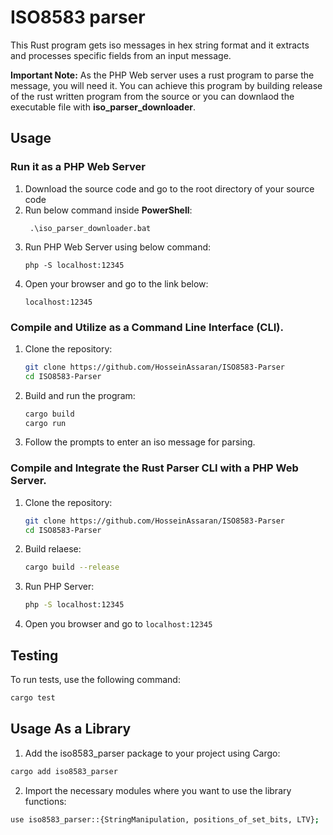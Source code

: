 # ISO8583 parser 

This Rust program gets iso messages in hex string format and it extracts and processes specific fields from an input message.

**Important Note:** As the PHP Web server uses a rust program to parse the message, you will need it. You can achieve this program by building release of the rust written program from the source or you can downlaod the executable file with **iso_parser_downloader**.
## Usage
### Run it as a PHP Web Server
1. Download the source code and go to the root directory of your source code
2. Run below command inside **PowerShell**:
   ```
    .\iso_parser_downloader.bat
   ```
3. Run PHP Web Server using below command:
   ```
   php -S localhost:12345
   ```
4. Open your browser and go to the link below:
   ```
   localhost:12345
   ```

### Compile and Utilize as a Command Line Interface (CLI).

1. Clone the repository:

    ```bash
    git clone https://github.com/HosseinAssaran/ISO8583-Parser
    cd ISO8583-Parser
    ```

2. Build and run the program:

    ```bash
    cargo build
    cargo run
    ```

3. Follow the prompts to enter an iso message for parsing.

### Compile and Integrate the Rust Parser CLI with a PHP Web Server.

1. Clone the repository:

    ```bash
    git clone https://github.com/HosseinAssaran/ISO8583-Parser
    cd ISO8583-Parser
    ```

2. Build relaese:
   
    ```bash
    cargo build --release
    ````

3. Run PHP Server:
   
    ```bash
    php -S localhost:12345
    ```` 

4. Open you browser and go to `localhost:12345`

## Testing

To run tests, use the following command:

```bash
cargo test
```

## Usage As a Library
1. Add the iso8583_parser package to your project using Cargo:

```bash
cargo add iso8583_parser
```

2. Import the necessary modules where you want to use the library functions:

```bash
use iso8583_parser::{StringManipulation, positions_of_set_bits, LTV};

```

